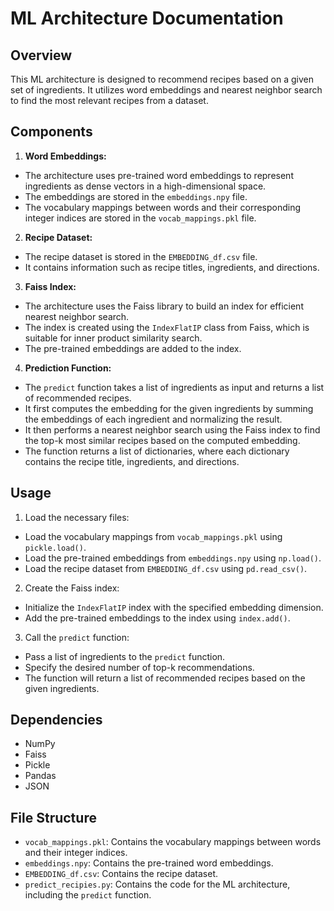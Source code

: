 # ML Architecture Documentation

## Overview
This ML architecture is designed to recommend recipes based on a given set of ingredients. It utilizes word embeddings and nearest neighbor search to find the most relevant recipes from a dataset.

## Components
1. **Word Embeddings:**
  - The architecture uses pre-trained word embeddings to represent ingredients as dense vectors in a high-dimensional space.
  - The embeddings are stored in the `embeddings.npy` file.
  - The vocabulary mappings between words and their corresponding integer indices are stored in the `vocab_mappings.pkl` file.

2. **Recipe Dataset:**
  - The recipe dataset is stored in the `EMBEDDING_df.csv` file.
  - It contains information such as recipe titles, ingredients, and directions.

3. **Faiss Index:**
  - The architecture uses the Faiss library to build an index for efficient nearest neighbor search.
  - The index is created using the `IndexFlatIP` class from Faiss, which is suitable for inner product similarity search.
  - The pre-trained embeddings are added to the index.

4. **Prediction Function:**
  - The `predict` function takes a list of ingredients as input and returns a list of recommended recipes.
  - It first computes the embedding for the given ingredients by summing the embeddings of each ingredient and normalizing the result.
  - It then performs a nearest neighbor search using the Faiss index to find the top-k most similar recipes based on the computed embedding.
  - The function returns a list of dictionaries, where each dictionary contains the recipe title, ingredients, and directions.

## Usage
1. Load the necessary files:
  - Load the vocabulary mappings from `vocab_mappings.pkl` using `pickle.load()`.
  - Load the pre-trained embeddings from `embeddings.npy` using `np.load()`.
  - Load the recipe dataset from `EMBEDDING_df.csv` using `pd.read_csv()`.

2. Create the Faiss index:
  - Initialize the `IndexFlatIP` index with the specified embedding dimension.
  - Add the pre-trained embeddings to the index using `index.add()`.

3. Call the `predict` function:
  - Pass a list of ingredients to the `predict` function.
  - Specify the desired number of top-k recommendations.
  - The function will return a list of recommended recipes based on the given ingredients.

## Dependencies
- NumPy
- Faiss
- Pickle
- Pandas
- JSON

## File Structure
- `vocab_mappings.pkl`: Contains the vocabulary mappings between words and their integer indices.
- `embeddings.npy`: Contains the pre-trained word embeddings.
- `EMBEDDING_df.csv`: Contains the recipe dataset.
- `predict_recipies.py`: Contains the code for the ML architecture, including the `predict` function.